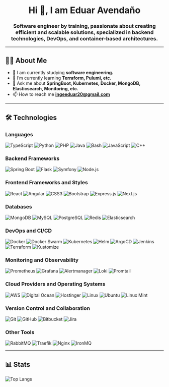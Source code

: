 <div align="center">
  <h1>Hi 👋, I am Eduar Avendaño</h1>
  <h3>
    Software engineer by training, passionate about creating efficient and scalable solutions, 
    specialized in backend technologies, DevOps, and container-based architectures.
  </h3>
</div>

---

## 👨‍💻 About Me

- 🔭 I am currently studying **software engineering.**
- 🌱 I’m currently learning **Terraform, Pulumi, etc.**
- 💬 Ask me about **SpringBoot, Kubernetes, Docker, MongoDB, Elasticsearch, Monitoring, etc.**
- 📫 How to reach me **ingeeduar20@gmail.com**

---

## 🛠️ Technologies

### **Languages**
![TypeScript](https://img.shields.io/badge/-TypeScript-3178C6?style=flat&logo=typescript&logoColor=white)
![Python](https://img.shields.io/badge/-Python-3776AB?style=flat&logo=python&logoColor=white)
![PHP](https://img.shields.io/badge/-PHP-777BB4?style=flat&logo=php&logoColor=white)
![Java](https://img.shields.io/badge/-Java-007396?style=flat&logo=springboot&logoColor=white)
![Bash](https://img.shields.io/badge/-Bash-4EAA25?style=flat&logo=gnu-bash&logoColor=white)
![JavaScript](https://img.shields.io/badge/-JavaScript-F7DF1E?style=flat&logo=javascript&logoColor=black)
![C++](https://img.shields.io/badge/-C++-00599C?style=flat&logo=cplusplus&logoColor=white)

### **Backend Frameworks**
![Spring Boot](https://img.shields.io/badge/-Spring_Boot-6DB33F?style=flat&logo=spring&logoColor=white)
![Flask](https://img.shields.io/badge/-Flask-000000?style=flat&logo=flask&logoColor=white)
![Symfony](https://img.shields.io/badge/-Symfony-000000?style=flat&logo=symfony&logoColor=white)
![Node.js](https://img.shields.io/badge/-Node.js-339933?style=flat&logo=node.js&logoColor=white)

### **Frontend Frameworks and Styles**
![React](https://img.shields.io/badge/-React-61DAFB?style=flat&logo=react&logoColor=black)
![Angular](https://img.shields.io/badge/-Angular-DD0031?style=flat&logo=angular&logoColor=white)
![CSS3](https://img.shields.io/badge/-CSS3-1572B6?style=flat&logo=css3&logoColor=white)
![Bootstrap](https://img.shields.io/badge/-Bootstrap-7952B3?style=flat&logo=bootstrap&logoColor=white)
![Express.js](https://img.shields.io/badge/-Express.js-000000?style=flat&logo=express&logoColor=white)
![Next.js](https://img.shields.io/badge/-Next.js-000000?style=flat&logo=nextdotjs&logoColor=white)


### **Databases**
![MongoDB](https://img.shields.io/badge/-MongoDB-47A248?style=flat&logo=mongodb&logoColor=white)
![MySQL](https://img.shields.io/badge/-MySQL-4479A1?style=flat&logo=mysql&logoColor=white)
![PostgreSQL](https://img.shields.io/badge/-PostgreSQL-336791?style=flat&logo=postgresql&logoColor=white)
![Redis](https://img.shields.io/badge/-Redis-DC382D?style=flat&logo=redis&logoColor=white)
![Elasticsearch](https://img.shields.io/badge/-Elasticsearch-005571?style=flat&logo=elasticsearch&logoColor=white)

### **DevOps and CI/CD**
![Docker](https://img.shields.io/badge/-Docker-2496ED?style=flat&logo=docker&logoColor=white)
![Docker Swarm](https://img.shields.io/badge/-Docker%20Swarm-2496ED?style=flat&logo=docker&logoColor=white)
![Kubernetes](https://img.shields.io/badge/-Kubernetes-326CE5?style=flat&logo=kubernetes&logoColor=white)
![Helm](https://img.shields.io/badge/-Helm-0F1689?style=flat&logo=helm&logoColor=white)
![ArgoCD](https://img.shields.io/badge/-ArgoCD-E01F25?style=flat&logo=argo&logoColor=white)
![Jenkins](https://img.shields.io/badge/-Jenkins-D24939?style=flat&logo=jenkins&logoColor=white)
![Terraform](https://img.shields.io/badge/-Terraform-623CE4?style=flat&logo=terraform&logoColor=white)
![Kustomize](https://img.shields.io/badge/-Kustomize-3178C6?style=flat&logo=kubernetes&logoColor=white)

### **Monitoring and Observability**
![Prometheus](https://img.shields.io/badge/-Prometheus-E6522C?style=flat&logo=prometheus&logoColor=white)
![Grafana](https://img.shields.io/badge/-Grafana-F46800?style=flat&logo=grafana&logoColor=white)
![Alertmanager](https://img.shields.io/badge/-Alertmanager-FF7E00?style=flat&logo=prometheus&logoColor=white)
![Loki](https://img.shields.io/badge/-Loki-005571?style=flat&logo=prometheus&logoColor=white)
![Promtail](https://img.shields.io/badge/-Promtail-2E76AB?style=flat&logo=prometheus&logoColor=white)

### **Cloud Providers and Operating Systems**
![AWS](https://img.shields.io/badge/-AWS-232F3E?style=flat&logo=amazonaws&logoColor=white)
![Digital Ocean](https://img.shields.io/badge/-Digital%20Ocean-0080FF?style=flat&logo=digitalocean&logoColor=white)
![Hostinger](https://img.shields.io/badge/-Hostinger-1A76FF?style=flat&logo=hostinger&logoColor=white)
![Linux](https://img.shields.io/badge/-Linux-FCC624?style=flat&logo=linux&logoColor=black)
![Ubuntu](https://img.shields.io/badge/-Ubuntu-E95420?style=flat&logo=ubuntu&logoColor=white)
![Linux Mint](https://img.shields.io/badge/-Linux%20Mint-87CF3E?style=flat&logo=linuxmint&logoColor=white)

### **Version Control and Collaboration**
![Git](https://img.shields.io/badge/-Git-F05032?style=flat&logo=git&logoColor=white)
![GitHub](https://img.shields.io/badge/-GitHub-181717?style=flat&logo=github&logoColor=white)
![Bitbucket](https://img.shields.io/badge/-Bitbucket-0052CC?style=flat&logo=bitbucket&logoColor=white)
![Jira](https://img.shields.io/badge/-Jira-0052CC?style=flat&logo=jira&logoColor=white)

### **Other Tools**
![RabbitMQ](https://img.shields.io/badge/-RabbitMQ-FF6600?style=flat&logo=rabbitmq&logoColor=white)
![Traefik](https://img.shields.io/badge/-Traefik-24A1C1?style=flat&logo=traefikproxy&logoColor=white)
![Nginx](https://img.shields.io/badge/-Nginx-009639?style=flat&logo=nginx&logoColor=white)
![IronMQ](https://img.shields.io/badge/-IronMQ-E44D26?style=flat)

---

## 📊 Stats
![Top Langs](https://github-readme-stats.vercel.app/api/top-langs/?username=IngeEduar&langs_count=8)